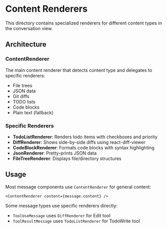 # Content Renderers

This directory contains specialized renderers for different content types in the conversation view.

## Architecture

### ContentRenderer
The main content renderer that detects content type and delegates to specific renderers:
- File trees
- JSON data
- Git diffs
- TODO lists
- Code blocks
- Plain text (fallback)

### Specific Renderers
- **TodoListRenderer**: Renders todo items with checkboxes and priority
- **DiffRenderer**: Shows side-by-side diffs using react-diff-viewer
- **CodeBlockRenderer**: Formats code blocks with syntax highlighting
- **JsonRenderer**: Pretty-prints JSON data
- **FileTreeRenderer**: Displays file/directory structures

## Usage

Most message components use `ContentRenderer` for general content:
```tsx
<ContentRenderer content={message.content} />
```

Some message types use specific renderers directly:
- `ToolUseMessage` uses `DiffRenderer` for Edit tool
- `ToolResultMessage` uses `TodoListRenderer` for TodoWrite tool